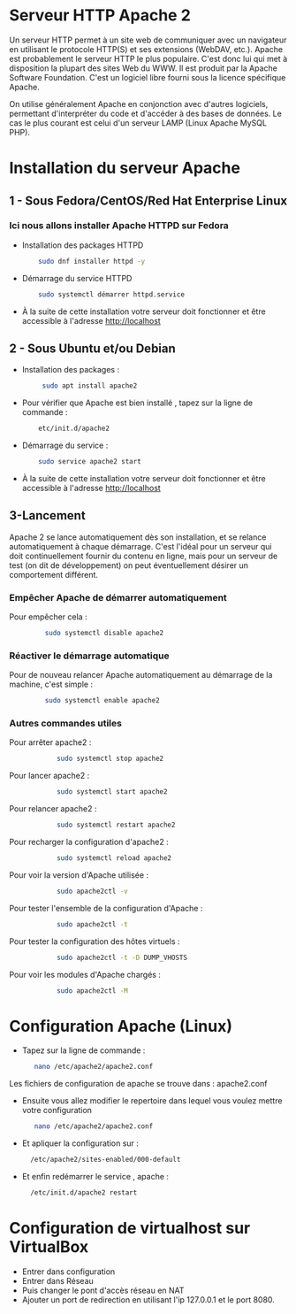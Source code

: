 # Serveur HTTP Apache 2

Un serveur HTTP permet à un site web de communiquer avec un navigateur en utilisant le protocole HTTP(S) et ses extensions (WebDAV, etc.). Apache est probablement le serveur HTTP le plus populaire. C'est donc lui qui met à disposition la plupart des sites Web du WWW.
Il est produit par la Apache Software Foundation. C'est un logiciel libre fourni sous la licence spécifique Apache.

On utilise généralement Apache en conjonction avec d'autres logiciels, permettant d'interpréter du code et d'accéder à des bases de données. Le cas le plus courant est celui d'un serveur LAMP (Linux Apache MySQL PHP).

# Installation du serveur Apache

## 1 - Sous Fedora/CentOS/Red Hat Enterprise Linux

### Ici nous allons installer Apache HTTPD sur Fedora

* Installation des packages HTTPD

    ```sh
        sudo dnf installer httpd -y
     ```

* Démarrage du service HTTPD

    ```sh
        sudo systemctl démarrer httpd.service
    ```

* À la suite de cette installation votre serveur doit fonctionner et être accessible à l'adresse <http://localhost>

## 2 - Sous Ubuntu et/ou Debian

* Installation des packages :

   ```sh
        sudo apt install apache2
   ```

* Pour vérifier que Apache est bien installé , tapez sur la ligne de commande :

    ```sh
        etc/init.d/apache2
    ```

* Démarrage du service :

    ```sh
        sudo service apache2 start
    ```

* À la suite de cette installation votre serveur doit fonctionner et être accessible à l'adresse <http://localhost>

## 3-Lancement

 Apache 2 se lance automatiquement dès son installation, et se relance automatiquement à chaque démarrage. C'est l'idéal pour un serveur qui doit continuellement fournir du contenu en ligne, mais pour un serveur de test (on dit de développement) on peut éventuellement désirer un comportement différent.

### Empêcher Apache de démarrer automatiquement

Pour empêcher cela :

```sh
         sudo systemctl disable apache2
```

### Réactiver le démarrage automatique

Pour de nouveau relancer Apache automatiquement au démarrage de la machine, c'est simple :

```sh
         sudo systemctl enable apache2
```

### Autres commandes utiles

Pour arrêter apache2 :

```sh
            sudo systemctl stop apache2
```

Pour lancer apache2 :

```sh
            sudo systemctl start apache2
```

Pour relancer apache2 :

```sh
            sudo systemctl restart apache2
```

Pour recharger la configuration d'apache2 :

```sh
            sudo systemctl reload apache2
```

Pour voir la version d'Apache utilisée :

```sh
            sudo apache2ctl -v
```

Pour tester l'ensemble de la configuration d'Apache :

```sh
            sudo apache2ctl -t
```

Pour tester la configuration des hôtes virtuels :

```sh
            sudo apache2ctl -t -D DUMP_VHOSTS
```

Pour voir les modules d'Apache chargés :

```sh
            sudo apache2ctl -M
```

# Configuration Apache (Linux)

* Tapez sur la ligne de commande :

    ```sh
       nano /etc/apache2/apache2.conf
    ```

Les fichiers de configuration de apache se trouve dans : apache2.conf

* Ensuite vous allez modifier le repertoire dans lequel vous voulez mettre votre configuration

    ```sh
       nano /etc/apache2/apache2.conf
    ```

* Et apliquer la configuration sur :

    ```sh
      /etc/apache2/sites-enabled/000-default
    ```

* Et enfin redémarrer le service , apache :

    ```sh
      /etc/init.d/apache2 restart
    ```
# Configuration de virtualhost sur VirtualBox
* Entrer dans configuration
* Entrer dans Réseau
* Puis changer le pont d'accès réseau en NAT
* Ajouter un port de redirection en utilisant l'ip 127.0.0.1 et le port 8080.

